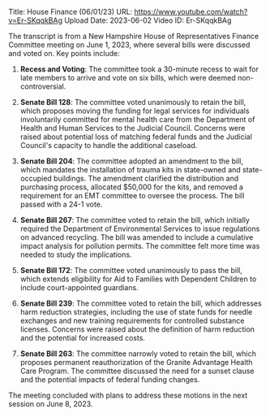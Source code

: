 Title: House Finance (06/01/23)
URL: https://www.youtube.com/watch?v=Er-SKqqkBAg
Upload Date: 2023-06-02
Video ID: Er-SKqqkBAg

The transcript is from a New Hampshire House of Representatives Finance Committee meeting on June 1, 2023, where several bills were discussed and voted on. Key points include:

1. **Recess and Voting**: The committee took a 30-minute recess to wait for late members to arrive and vote on six bills, which were deemed non-controversial.

2. **Senate Bill 128**: The committee voted unanimously to retain the bill, which proposes moving the funding for legal services for individuals involuntarily committed for mental health care from the Department of Health and Human Services to the Judicial Council. Concerns were raised about potential loss of matching federal funds and the Judicial Council's capacity to handle the additional caseload.

3. **Senate Bill 204**: The committee adopted an amendment to the bill, which mandates the installation of trauma kits in state-owned and state-occupied buildings. The amendment clarified the distribution and purchasing process, allocated $50,000 for the kits, and removed a requirement for an EMT committee to oversee the process. The bill passed with a 24-1 vote.

4. **Senate Bill 267**: The committee voted to retain the bill, which initially required the Department of Environmental Services to issue regulations on advanced recycling. The bill was amended to include a cumulative impact analysis for pollution permits. The committee felt more time was needed to study the implications.

5. **Senate Bill 172**: The committee voted unanimously to pass the bill, which extends eligibility for Aid to Families with Dependent Children to include court-appointed guardians.

6. **Senate Bill 239**: The committee voted to retain the bill, which addresses harm reduction strategies, including the use of state funds for needle exchanges and new training requirements for controlled substance licenses. Concerns were raised about the definition of harm reduction and the potential for increased costs.

7. **Senate Bill 263**: The committee narrowly voted to retain the bill, which proposes permanent reauthorization of the Granite Advantage Health Care Program. The committee discussed the need for a sunset clause and the potential impacts of federal funding changes.

The meeting concluded with plans to address these motions in the next session on June 8, 2023.